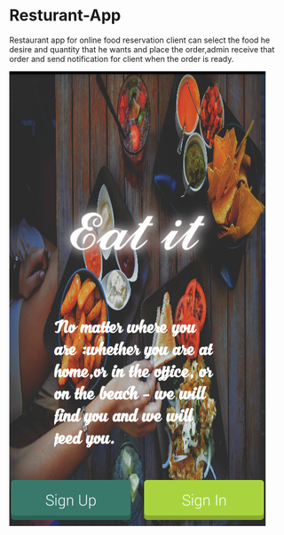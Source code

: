# Resturant-App
Restaurant app for online food reservation 
client can select the food he desire and quantity that he 
wants and place the order,admin receive that order and send notification for client when the order is ready.

![App Screen](https://github.com/Mostafaelnagar/Resturant-App/blob/master/AppScreen.png)
